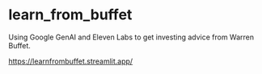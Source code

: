 # learn_from_buffet
Using Google GenAI and Eleven Labs to get investing advice from Warren Buffet.


https://learnfrombuffet.streamlit.app/
